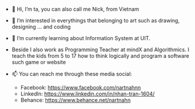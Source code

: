 - 👋 Hi, I’m ta, you can also call me Nick, from Vietnam

- 👀 I’m interested in everythings that belonging to art such as drawing, designing ... and coding

- 🌱 I’m currently learning about Information System at UIT.

- Beside I also work as Programming Teacher at mindX and Algorithmics. I teach the kids from 5 to 17 how to think logically and program a software such game or website

- 📫 You can reach me through these media social:
  + Facebook: https://www.facebook.com/nartnahnn
  + Linkedln: https://www.linkedin.com/in/nhan-tran-1604/
  + Behance: https://www.behance.net/nartnahn
